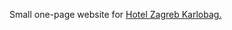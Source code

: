 Small one-page website for <a href="https://www.hotelzagreb.hr/" target="_blank">Hotel Zagreb Karlobag. </a>

